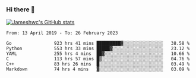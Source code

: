 ### Hi there 👋

[![Jameshwc's GitHub stats](https://github-readme-stats.vercel.app/api?username=jameshwc)](https://github.com/anuraghazra/github-readme-stats)

<!--START_SECTION:waka-->

```text
From: 13 April 2019 - To: 26 February 2023

Go                923 hrs 41 mins █████████▓░░░░░░░░░░░░░░░   38.58 %
Python            553 hrs 33 mins █████▓░░░░░░░░░░░░░░░░░░░   23.12 %
YAML              255 hrs 4 mins  ██▓░░░░░░░░░░░░░░░░░░░░░░   10.66 %
C                 113 hrs 57 mins █▒░░░░░░░░░░░░░░░░░░░░░░░   04.76 %
C++               83 hrs 26 mins  █░░░░░░░░░░░░░░░░░░░░░░░░   03.49 %
Markdown          74 hrs 4 mins   ▓░░░░░░░░░░░░░░░░░░░░░░░░   03.09 %
```

<!--END_SECTION:waka-->